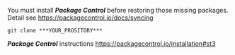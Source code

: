 You must install ***Package Control*** before restoring those missing packages. Detail see https://packagecontrol.io/docs/syncing
<br>

```git clone ***YOUR_PROSITORY***```

***Package Control*** instructions https://packagecontrol.io/installation#st3
